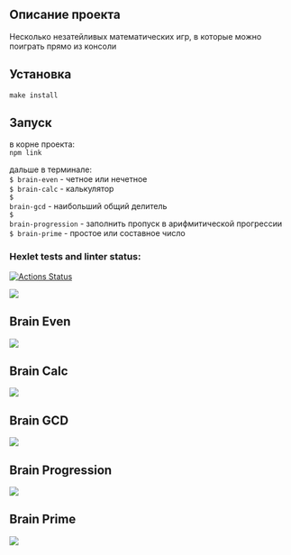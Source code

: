 <h2>Описание проекта</h2>
Несколько незатейливых математических игр, в которые можно поиграть прямо из консоли

<h2>Установка</h2>
<code>make install</code>

<h2>Запуск</h2>
в корне проекта:<br>
<code>npm link</code>

дальше в терминале:<br>
<code>$ brain-even</code> - четное или нечетное<br>
<code>$ brain-calc</code> - калькулятор<br>
<code>$ brain-gcd</code> - наибольший общий делитель<br>
<code>$ brain-progression</code> - заполнить пропуск в арифмитической прогрессии<br>
<code>$ brain-prime</code> - простое или составное число<br>

### Hexlet tests and linter status:
[![Actions Status](https://github.com/rdsid/js-starter-project-44/actions/workflows/hexlet-check.yml/badge.svg)](https://github.com/rdsid/js-starter-project-44/actions)

<a href="https://codeclimate.com/github/rdsid/hexlet-git/maintainability"><img src="https://api.codeclimate.com/v1/badges/5b4750a40565006ed535/maintainability" /></a><br>
<h2>Brain Even</h2>
<a href="https://asciinema.org/a/QOBZFSY8iAEXaBjIzCc0Sg4pN" target="_blank"><img src="https://asciinema.org/a/QOBZFSY8iAEXaBjIzCc0Sg4pN.svg" /></a><br>
<h2>Brain Calc</h2>
<a href="https://asciinema.org/a/2PhFuCMNGpMTU53nlOtPmqzvA" target="_blank"><img src="https://asciinema.org/a/2PhFuCMNGpMTU53nlOtPmqzvA.svg" /></a>
<h2>Brain GCD</h2>
<a href="https://asciinema.org/a/FWcgwCku0OvVdD8PA8t7hwGho" target="_blank"><img src="https://asciinema.org/a/FWcgwCku0OvVdD8PA8t7hwGho.svg" /></a>
<h2>Brain Progression</h2>
<a href="https://asciinema.org/a/fIrEYKpUixWUX074kMSnIkDHE" target="_blank"><img src="https://asciinema.org/a/fIrEYKpUixWUX074kMSnIkDHE.svg" /></a>
<h2>Brain Prime</h2>
<a href="https://asciinema.org/a/2CmBB2e5jKssxQSIjPewM4z1U" target="_blank"><img src="https://asciinema.org/a/2CmBB2e5jKssxQSIjPewM4z1U.svg" /></a>
